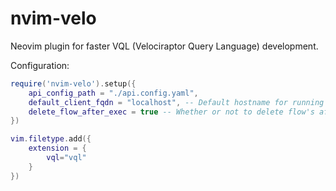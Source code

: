 # nvim-velo
Neovim plugin for faster VQL (Velociraptor Query Language) development.

Configuration:
```lua
require('nvim-velo').setup({
    api_config_path = "./api.config.yaml",
    default_client_fqdn = "localhost", -- Default hostname for running client VQLs 
    delete_flow_after_exec = true -- Whether or not to delete flow's after client VQL
})

vim.filetype.add({
    extension = {
        vql="vql"
    }
})
```
